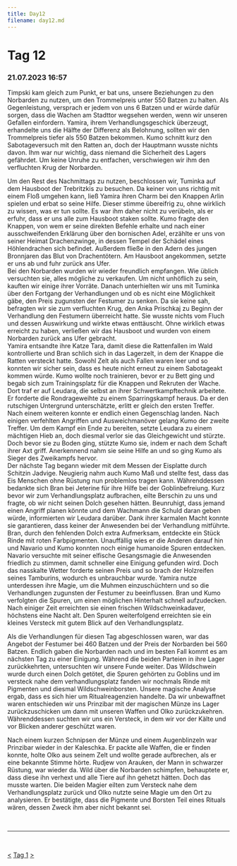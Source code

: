 ```yaml
---
title: Day12
filename: day12.md
--- 
```


# Tag 12
###  21.07.2023 16:57
Timpski kam gleich zum Punkt, er bat uns, unsere Beziehungen zu den Norbarden zu nutzen, um den Trommelpreis unter 550 Batzen zu halten. Als Gegenleistung, versprach er jedem von uns 6 Batzen und er würde dafür sorgen, dass die Wachen am Stadttor wegsehen werden, wenn wir unseren Gefallen einfordern. Yamira, ihrem Verhandlungsgeschick überzeugt, erhandelte uns die Hälfte der Differenz als Belohnung, sollten wir den Trommelpreis tiefer als 550 Batzen bekommen. Kumo schnitt kurz den Sabotageversuch mit den Ratten an, doch der Hauptmann wusste nichts davon. Ihm war nur wichtig, dass niemand die Sicherheit des Lagers gefährdet. Um keine Unruhe zu entfachen, verschwiegen wir ihm den verfluchten Krug der Norbarden.

Um den Rest des Nachmittags zu nutzen, beschlossen wir, Tuminka auf dem Hausboot der Trebritzkis zu besuchen. Da keiner von uns richtig mit einem Floß umgehen kann, ließ Yamira ihren Charm bei den Knappen Arlin spielen und erbat so seine Hilfe. Dieser stimme übereifrig zu, ohne wirklich zu wissen, was er tun sollte. Es war ihm daher nicht zu verübeln, als er erfuhr, dass er uns alle zum Hausboot staken sollte. Kumo fragte den Knappen, von wem er seine direkten Befehle erhalte und nach einer ausschweifenden Erklärung über den bornischen Adel, erzählte er uns von seiner Heimat Drachenzwinge, in dessen Tempel der Schädel eines Höhlendrachen sich befindet. Außerdem fließe in den Adern des jungen Bronnjaren das Blut von Drachentötern. Am Hausboot angekommen, setzte er uns ab und fuhr zurück ans Ufer.<br>
Bei den Norbarden wurden wir wieder freundlich empfangen. Wie üblich versuchten sie, alles mögliche zu verkaufen. Um nicht unhöflich zu sein, kauften wir einige ihrer Vorräte. Danach unterhielten wir uns mit Tuminka über den Fortgang der Verhandlungen und ob es nicht eine Möglichkeit gäbe, den Preis zugunsten der Festumer zu senken. Da sie keine sah, befragten wir sie zum verfluchten Krug, den Anka Prischkaj zu Beginn der Verhandlung den Festumern überreicht hatte. Sie wusste nichts vom Fluch und dessen Auswirkung und wirkte etwas enttäuscht. Ohne wirklich etwas erreicht zu haben, verließen wir das Hausboot und wurden von einem Norbarden zurück ans Ufer gebracht.
<br>
Yamira entsandte ihre Katze Tara, damit diese die Rattenfallen im Wald kontrollierte und Bran schlich sich in das Lagerzelt, in dem der Knappe die Ratten versteckt hatte. Sowohl Zelt als auch Fallen waren leer und so konnten wir sicher sein, dass es heute nicht erneut zu einem Sabotageakt kommen würde. Kumo wollte noch trainieren, bevor er zu Bett ging und begab sich zum Trainingsplatz für die Knappen und Rekruten der Wache. Dort traf er auf Leudara, die selbst an ihrer Schwertkampftechnik arbeitete. Er forderte die Rondrageweihte zu einem Sparringskampf heraus. Da er den rutschigen Untergrund unterschätzte, erlitt er gleich den ersten Treffer. Nach einem weiteren konnte er endlich einen Gegenschlag landen. Nach einigen verfehlten Angriffen und Ausweichmanöver gelang Kumo der zweite Treffer. Um dem Kampf ein Ende zu bereiten, setzte Leudara zu einem mächtigen Hieb an, doch diesmal verlor sie das Gleichgewicht und stürzte. Doch bevor sie zu Boden ging, stützte Kumo sie, indem er nach dem Schaft ihrer Axt griff. Anerkennend nahm sie seine Hilfe an und so ging Kumo als Sieger des Zweikampfs hervor.<br>
Der nächste Tag begann wieder mit dem Messen der Eisplatte durch Schitzin Jadvige. Neugierig nahm auch Kumo Maß und stellte fest, dass das Eis Menschen ohne Rüstung nun problemlos tragen kann. Währenddessen bedankte sich Bran bei Jeterine für ihre Hilfe bei der Goblinbefreiung. Kurz bevor wir zum Verhandlungsplatz aufbrachen, eilte Berschin zu uns und fragte, ob wir nicht seinen Dolch gesehen hätten. Beunruhigt, dass jemand einen Angriff planen könnte und dem Wachmann die Schuld daran geben würde, informierten wir Leudara darüber. Dank ihrer karmalen Macht konnte sie garantieren, dass keiner der Anwesenden bei der Verhandlung mitführte. Bran, durch den fehlenden Dolch extra Aufmerksam, entdeckte ein Stück Rinde mit roten Farbpigmenten. Unauffällig wies er die Anderen darauf hin und Navario und Kumo konnten noch einige humanoide Spuren entdecken. Navario versuchte mit seiner elfische Gesangsmagie die Anwesenden friedlich zu stimmen, damit schneller eine Einigung gefunden wird. Doch das nasskalte Wetter forderte seinen Preis und so brach der Holzreifen seines Tamburins, wodurch es unbrauchbar wurde. Yamira nutze unterdessen ihre Magie, um die Muhmen einzuschüchtern und so die Verhandlungen zugunsten der Festumer zu beeinflussen. Bran und Kumo verfolgten die Spuren, um einen möglichen Hinterhalt schnell aufzudecken. Nach einiger Zeit erreichten sie einen frischen Wildschweinkadaver, höchstens eine Nacht alt. Den Spuren weiterfolgend erreichten sie ein kleines Versteck mit gutem Blick auf den Verhandlungsplatz.


Als die Verhandlungen für diesen Tag abgeschlossen waren, war das Angebot der Festumer bei 460 Batzen und der Preis der Norbarden bei 560 Batzen. Endlich gaben die Norbarden nach und im besten Fall kommt es am nächsten Tag zu einer Einigung. Während die beiden Parteien in ihre Lager zurückkehrten, untersuchten wir unsere Funde weiter. Das Wildschwein wurde durch einen Dolch getötet, die Spuren gehörten zu Goblins und im versteck nahe dem verhandlungsplatz fanden wir nochmals Rinde mit Pigmenten und diesmal Wildschweinborsten. Unsere magische Analyse ergab, dass es sich hier um Ritualreagenzien handelte. Da wir unbewaffnet waren entschieden wir uns Prinzibar mit der magischen Münze ins Lager zurückzuschicken um dann mit unseren Waffen und Olko zurückzukehren. Währenddessen suchten wir uns ein Versteck, in dem wir vor der Kälte und vor Blicken anderer geschützt waren.


Nach einem kurzen Schnipsen der Münze und einem Augenblinzeln war Prinzibar wieder in der Kaleschka. Er packte alle Waffen, die er finden konnte, holte Olko aus seinem Zelt und wollte gerade aufbrechen, als er eine bekannte Stimme hörte. Rudjew von Arauken, der Mann in schwarzer Rüstung, war wieder da. Wild über die Norbarden schimpfen, behauptete er, dass diese ihn verhext und alle Tiere auf ihn gehetzt hätten. Doch das musste warten. Die beiden Magier eilten zum Versteck nahe dem Verhandlungsplatz zurück und Olko nutzte seine Magie um den Ort zu analysieren. Er bestätigte, dass die Pigmente und Borsten Teil eines Rituals wären, dessen Zweck ihm aber nicht bekannt sei.

<br>

----
<br>

[<](day11.md)
[Tag 1](README.md)
[>](day13.md)<br>